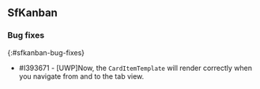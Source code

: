 ## SfKanban

### Bug fixes
{:#sfkanban-bug-fixes}

* \#I393671 - [UWP]Now, the `CardItemTemplate` will render correctly when you navigate from and to the tab view.
